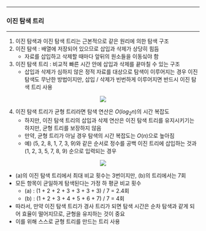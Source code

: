 -----
### 이진 탐색 트리 
-----
1. 이진 탐색과 이진 탐색 트리는 근본적으로 같은 원리에 의한 탐색 구조
2. 이진 탐색 : 배열에 저장되어 있으므로 삽입과 삭제가 상당히 힘듬
   - 자료를 삽입하고 삭제할 때마다 앞뒤의 원소들을 이동싴야 함
3. 이진 탐색 트리 : 비교적 빠른 시간 안에 삽입과 삭제를 끝마칠 수 있는 구조
   - 삽입과 삭제가 심하지 않은 정적 자료를 대상으로 탐색이 이루어지는 경우 이진 탐색도 무난한 방법이지만, 삽입 / 삭제가 빈번하게 이루어지면 반드시 이진 탐색 트리 사용
<div align="center">
<img src="https://github.com/user-attachments/assets/4bab7e04-187e-4aa5-924e-6c61b3d50203">
</div>

4. 이진 탐색 트리가 균형 트리라면 탐색 연산은 $O(log_2 n)$의 시간 복잡도
   - 하지만, 이진 탐색 트리의 삽입과 삭제 연산은 이진 탐색 트리를 유지시키기는 하지만, 균형 트리를 보장하지 않음
   - 만약, 균형 트리가 아닐 경우 탐색의 시간 복잡도는 $O(n)$으로 높아짐
   - 예) (5, 2, 8, 1, 7, 3, 9)와 같은 순서로 정수를 공백 이진 트리에 삽입하는 것과 (1, 2, 3, 5, 7, 8, 9) 순으로 입력되는 경우
<div align="center">
<img src="https://github.com/user-attachments/assets/a3c1e74a-1bdc-4250-ab0e-b0d5850e5105">
</div>

   - (a)의 이진 탐색 트리에서 최대 비교 횟수는 3번이지만, (b)의 트리에서는 7회
   - 모든 항목이 균일하게 탐색된다는 가정 하 평균 비교 횟수
     + (a) : (1 + 2 + 2 + 3 + 3 + 3 + 3) / 7 = 2.4회
     + (b) : (1 + 2 + 3 + 4 + 5 + 6 + 7) / 7 = 4회
   - 따라서, 만약 이진 탐색 트리가 경사 트리가 되면 탐색 시간은 순차 탐색과 같게 되어 효율이 떨어지므로, 균형을 유지하는 것이 중요
   - 이를 위해 스스로 균형 트리를 만드는 트리 사용
